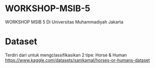 # WORKSHOP-MSIB-5
WORKSHOP MSIB 5 Di Universitas Muhammadiyah Jakarta


# Dataset 
Terdiri dari untuk mengclassifikasikan 2 tipe:
 Horse & Human
 <a>https://www.kaggle.com/datasets/sanikamal/horses-or-humans-dataset</a>
